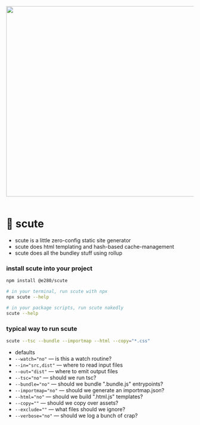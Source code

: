 
<div align="center"><img alt="" width="512" src="./assets/scute.avif"/></div>

<br/>

# 🐢 scute
- scute is a little zero-config static site generator
- scute does html templating and hash-based cache-management
- scute does all the bundley stuff using rollup

### install scute into your project
```sh
npm install @e280/scute

# in your terminal, run scute with npx
npx scute --help

# in your package scripts, run scute nakedly
scute --help
```

### typical way to run scute
```sh
scute --tsc --bundle --importmap --html --copy="*.css"
```
- defaults
- `--watch="no"` — is this a watch routine?
- `--in="src,dist"` — where to read input files
- `--out="dist"` — where to emit output files
- `--tsc="no"` — should we run tsc?
- `--bundle="no"` — should we bundle ".bundle.js" entrypoints?
- `--importmap="no"` — should we generate an importmap.json?
- `--html="no"` — should we build ".html.js" templates?
- `--copy=""` — should we copy over assets?
- `--exclude=""` — what files should we ignore?
- `--verbose="no"` — should we log a bunch of crap?

